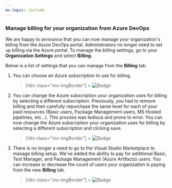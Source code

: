 ```yaml
---
ms.topic: include
---
```


### Manage billing for your organization from Azure DevOps

We are happy to announce that you can now manage your organization's billing from the Azure DevOps portal. Administrators no longer need to set up billing via the Azure portal. To manage the billing settings, go to your **Organization Settings** and select **Billing**.

Below is a list of settings that you can manage from the **Billing** tab.

1.  You can choose an Azure subscription to use for billing.

    > [!div class="mx-imgBorder"] > ![Badge](../../media/150_08.png "Organization settings billing")

2.  You can change the Azure subscription your organization uses for billing by selecting a different subscription. Previously, you had to remove billing and then carefully repurchase the same level for each of your paid resources (Basic users, Package Management users, MS Hosted pipelines, etc...). This process was tedious and prone to error. You can now change the Azure subscription your organization uses for billing by selecting a different subscription and clicking save.

    > [!div class="mx-imgBorder"] > ![Badge](../../media/150_09.png "Billing Azure Subscription ID")

3.  There is no longer a need to go to the Visual Studio Marketplace to manage billing setup. We've added the ability to pay for additional Basic, Test Manager, and Package Management (Azure Artifacts) users. You can increase or decrease the count of users your organization is paying from the new **Billing** tab.

    > [!div class="mx-imgBorder"] > ![Badge](../../media/150_10.png "Billing pay for additional users")
